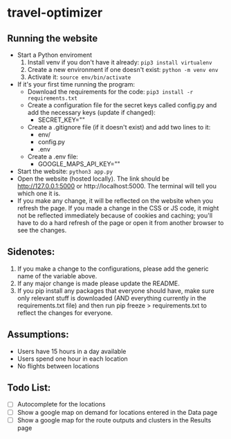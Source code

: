# travel-optimizer

## Running the website

- Start a Python enviroment
  1. Install venv if you don't have it already: `pip3 install virtualenv`
  2. Create a new environment if one doesn't exist: `python -m venv env`
  3. Activate it: `source env/bin/activate`
- If it's your first time running the program:
  - Download the requirements for the code: `pip3 install -r requirements.txt`
  - Create a configuration file for the secret keys called config.py and add the necessary keys (update if changed):
    - SECRET_KEY="<KEY>"
  - Create a .gitignore file (if it doesn't exist) and add two lines to it:
    - env/
    - config.py
    - .env
  - Create a .env file:
    - GOOGLE_MAPS_API_KEY="<KEY>"
- Start the website: `python3 app.py`
- Open the website (hosted locally). The link should be http://127.0.0.1:5000 or http://localhost:5000. The terminal will tell you which one it is.
- If you make any change, it will be reflected on the website when you refresh the page. If you made a change in the CSS or JS code, it might not be reflected immediately because of cookies and caching; you'll have to do a hard refresh of the page or open it from another browser to see the changes.

## Sidenotes:

1. If you make a change to the configurations, please add the generic name of the variable above.
2. If any major change is made please update the README.
3. If you pip install any packages that everyone should have, make sure only relevant stuff is downloaded (AND everything currently in the requirements.txt file) and then run pip freeze > requirements.txt to reflect the changes for everyone.

## Assumptions:

- Users have 15 hours in a day available
- Users spend one hour in each location
- No flights between locations

## Todo List:

- [ ] Autocomplete for the locations
- [ ] Show a google map on demand for locations entered in the Data page
- [ ] Show a google map for the route outputs and clusters in the Results page
